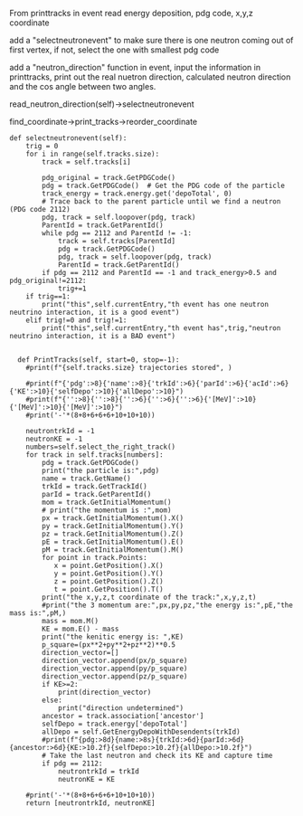 From printtracks in event read energy deposition, pdg code, x,y,z coordinate  

add a "selectneutronevent" to make sure there is one neutron coming out of first vertex, if not,  select the one with smallest pdg code  

add a "neutron_direction" function in event, input the information in printtracks, print out the real nuetron direction, calculated neutron direction  
and the cos angle between two angles.    


read_neutron_direction(self)->selectneutronevent

find_coordinate->print_tracks->reorder_coordinate



    def selectneutronevent(self):
        trig = 0
        for i in range(self.tracks.size):
            track = self.tracks[i]

            pdg_original = track.GetPDGCode()
            pdg = track.GetPDGCode()  # Get the PDG code of the particle
            track_energy = track.energy.get('depoTotal', 0)
            # Trace back to the parent particle until we find a neutron (PDG code 2112)
            pdg, track = self.loopover(pdg, track)
            ParentId = track.GetParentId()
            while pdg == 2112 and ParentId != -1:
                track = self.tracks[ParentId]
                pdg = track.GetPDGCode()
                pdg, track = self.loopover(pdg, track)
                ParentId = track.GetParentId()
            if pdg == 2112 and ParentId == -1 and track_energy>0.5 and pdg_original!=2112:
                trig+=1
        if trig==1:
            print("this",self.currentEntry,"th event has one neutron neutrino interaction, it is a good event")
        elif trig!=0 and trig!=1:
            print("this",self.currentEntry,"th event has",trig,"neutron neutrino interaction, it is a BAD event")


      def PrintTracks(self, start=0, stop=-1):
        #print(f"{self.tracks.size} trajectories stored", )

        #print(f"{'pdg':>8}{'name':>8}{'trkId':>6}{'parId':>6}{'acId':>6}{'KE':>10}{'selfDepo':>10}{'allDepo':>10}")
        #print(f"{'':>8}{'':>8}{'':>6}{'':>6}{'':>6}{'[MeV]':>10}{'[MeV]':>10}{'[MeV]':>10}")
        #print('-'*(8+8+6+6+6+10+10+10))

        neutrontrkId = -1
        neutronKE = -1
        numbers=self.select_the_right_track()
        for track in self.tracks[numbers]:
            pdg = track.GetPDGCode()
            print("the particle is:",pdg)
            name = track.GetName()
            trkId = track.GetTrackId()
            parId = track.GetParentId()
            mom = track.GetInitialMomentum()
            # print("the momentum is :",mom)
            px = track.GetInitialMomentum().X()
            py = track.GetInitialMomentum().Y()
            pz = track.GetInitialMomentum().Z()
            pE = track.GetInitialMomentum().E()
            pM = track.GetInitialMomentum().M()
            for point in track.Points:
               x = point.GetPosition().X()
               y = point.GetPosition().Y()
               z = point.GetPosition().Z()
               t = point.GetPosition().T()
            print("the x,y,z,t coordinate of the track:",x,y,z,t)
            #print("the 3 momentum are:",px,py,pz,"the energy is:",pE,"the mass is:",pM,)
            mass = mom.M()
            KE = mom.E() - mass
            print("the kenitic energy is: ",KE)
            p_square=(px**2+py**2+pz**2)**0.5
            direction_vector=[]
            direction_vector.append(px/p_square)
            direction_vector.append(py/p_square)
            direction_vector.append(pz/p_square)
            if KE>=2:
                print(direction_vector)
            else:
                print("direction undetermined")
            ancestor = track.association['ancestor']
            selfDepo = track.energy['depoTotal']
            allDepo = self.GetEnergyDepoWithDesendents(trkId)
            #print(f"{pdg:>8d}{name:>8s}{trkId:>6d}{parId:>6d}{ancestor:>6d}{KE:>10.2f}{selfDepo:>10.2f}{allDepo:>10.2f}")
            # Take the last neutron and check its KE and capture time
            if pdg == 2112:
                neutrontrkId = trkId
                neutronKE = KE

        #print('-'*(8+8+6+6+6+10+10+10))
        return [neutrontrkId, neutronKE]
